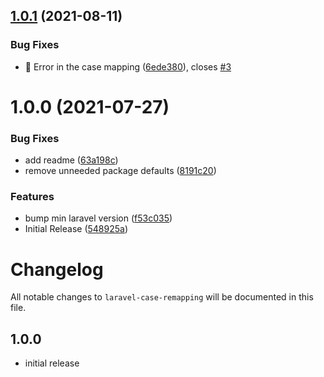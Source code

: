## [1.0.1](https://github.com/phpsa/laravel-case-remapping/compare/v1.0.0...v1.0.1) (2021-08-11)


### Bug Fixes

* :bug: Error in the case mapping ([6ede380](https://github.com/phpsa/laravel-case-remapping/commit/6ede38041b451f2f5c039260a1bfd44cdb41ff94)), closes [#3](https://github.com/phpsa/laravel-case-remapping/issues/3)

# 1.0.0 (2021-07-27)


### Bug Fixes

* add readme ([63a198c](https://github.com/phpsa/laravel-case-remapping/commit/63a198c5a536e1bbb6a62887a779dd367208f09f))
* remove unneeded package defaults ([8191c20](https://github.com/phpsa/laravel-case-remapping/commit/8191c2071d7fbdb37fe6cd84213964617e662f85))


### Features

* bump min laravel version ([f53c035](https://github.com/phpsa/laravel-case-remapping/commit/f53c03599d77c57f4dee0ae2f33b188cd2176c32))
* Initial Release ([548925a](https://github.com/phpsa/laravel-case-remapping/commit/548925a3f1e5cbca45bf771813ffaa86fdee3c5c))

# Changelog

All notable changes to `laravel-case-remapping` will be documented in this file.

## 1.0.0

- initial release
